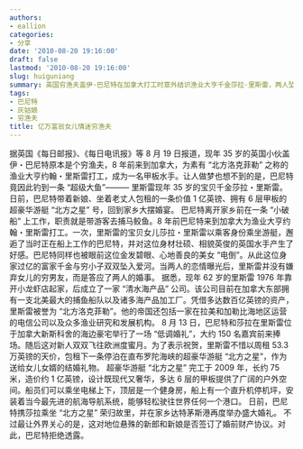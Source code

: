 ```yaml
---
authors:
- eallion
categories:
- 分享
date: '2010-08-20 19:16:00'
draft: false
lastmod: '2010-08-20 19:16:00'
slug: huiguniang
summary: 英国穷渔夫盖伊·巴尼特在加拿大打工时意外结识渔业大亨千金莎拉·里斯雷，两人坠入爱河并结婚。老丈人包租价值1亿英镑的豪华游艇"北方之星"作为新婚礼物，新人乘游艇回乡举办二次婚礼。女方父亲白手起家创立渔业帝国，身家数百亿。外界关注是否签署婚前协议，男方未予回应。
tags:
- 巴尼特
- 灰姑娘
- 穷渔夫
title: 亿万富翁女儿情迷穷渔夫
---
```


据英国《每日邮报》、《每日电讯报》等 8 月 19 日报道，现年 35 岁的英国小伙盖伊・巴尼特原本是个穷渔夫，8 年前来到加拿大，为素有 “北方洛克菲勒” 之称的渔业大亨约翰・里斯雷打工，成为一名甲板水手。让人做梦也想不到的是，巴尼特竟因此钓到一条 “超级大鱼”——— 里斯雷现年 35 岁的宝贝千金莎拉・里斯雷。日前，巴尼特带着新娘、坐着老丈人包租的一条价值 1 亿英镑、拥有 6 层甲板的超豪华游艇 “北方之星” 号，回到家乡大摆婚宴。
巴尼特离开家乡前在一条 “小破船” 上工作，职责就是带游客去捕马鲛鱼。8 年前巴尼特来到加拿大为渔业大亨约翰・里斯雷打工。一次，里斯雷的宝贝女儿莎拉・里斯雷以乘客身份乘坐游艇，邂逅了当时正在船上工作的巴尼特，并对这位身材壮硕、相貌英俊的英国水手产生了好感。巴尼特同样也被眼前这位金发碧眼、心地善良的美女 “电倒”。从此这位身家过亿的富家千金与穷小子双双坠入爱河。当两人的恋情曝光后，里斯雷并没有嫌弃女儿的穷男友，而是答应了两人的婚事。
据悉，现年 62 岁的里斯雷 1976 年靠开小龙虾店起家，后成立了一家 “清水海产品” 公司。该公司目前在加拿大东部拥有一支北美最大的捕鱼船队以及诸多海产品加工厂。凭借多达数百亿英镑的资产，里斯雷被誉为 “北方洛克菲勒”。他的帝国还包括一家在拉美和加勒比海地区运营的电信公司以及众多渔业研究和发展机构。
8 月 13 日，巴尼特和莎拉在里斯雷位于加拿大新斯科舍的海边豪宅举行了一场 “低调婚礼”，大约 150 名嘉宾前来捧场。随后这对新人双双飞往欧洲度蜜月。为了表示祝贺，里斯雷不惜以周租 53.3 万英镑的天价，包租下一条停泊在直布罗陀海峡的超豪华游艇 “北方之星”，作为送给女儿女婿的结婚礼物。
超豪华游艇 “北方之星” 完工于 2009 年，长约 75 米，造价约 1 亿英镑，设计既现代又奢华，多达 6 层的甲板提供了广阔的户外空间。船员们可以乘坐电梯上下，顶层是一个健身房，船上有一个直升机停机坪，安装着当今最先进的航海导航系统，能够轻松驶往世界任何一个港口。
日前，巴尼特携莎拉乘坐 “北方之星” 荣归故里，并在家乡达特茅斯港再度举办盛大婚礼。
不过最让外界关心的是，这对地位悬殊的新郎和新娘是否签订了婚前财产协议。对此，巴尼特拒绝透露。